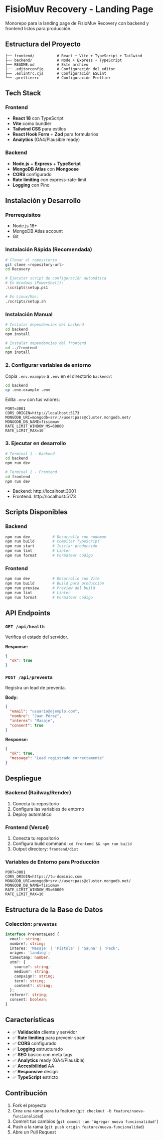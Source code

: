 # FisioMuv Recovery - Landing Page

Monorepo para la landing page de FisioMuv Recovery con backend y frontend listos para producción.

## Estructura del Proyecto

```
├── frontend/          # React + Vite + TypeScript + Tailwind
├── backend/           # Node + Express + TypeScript
├── README.md          # Este archivo
├── .editorconfig      # Configuración del editor
├── .eslintrc.cjs      # Configuración ESLint
└── .prettierrc        # Configuración Prettier
```

## Tech Stack

### Frontend
- **React 18** con TypeScript
- **Vite** como bundler
- **Tailwind CSS** para estilos
- **React Hook Form** + **Zod** para formularios
- **Analytics** (GA4/Plausible ready)

### Backend
- **Node.js** + **Express** + **TypeScript**
- **MongoDB Atlas** con **Mongoose**
- **CORS** configurado
- **Rate limiting** con express-rate-limit
- **Logging** con Pino

## Instalación y Desarrollo

### Prerrequisitos
- Node.js 18+ 
- MongoDB Atlas account
- Git

### Instalación Rápida (Recomendada)

```bash
# Clonar el repositorio
git clone <repository-url>
cd Recovery

# Ejecutar script de configuración automática
# En Windows (PowerShell):
.\scripts\setup.ps1

# En Linux/Mac:
./scripts/setup.sh
```

### Instalación Manual

```bash
# Instalar dependencias del backend
cd backend
npm install

# Instalar dependencias del frontend
cd ../frontend
npm install
```

### 2. Configurar variables de entorno

Copia `.env.example` a `.env` en el directorio `backend/`:

```bash
cd backend
cp .env.example .env
```

Edita `.env` con tus valores:

```env
PORT=3001
CORS_ORIGIN=http://localhost:5173
MONGODB_URI=mongodb+srv://user:pass@cluster.mongodb.net/
MONGODB_DB_NAME=fisiomuv
RATE_LIMIT_WINDOW_MS=60000
RATE_LIMIT_MAX=10
```

### 3. Ejecutar en desarrollo

```bash
# Terminal 1 - Backend
cd backend
npm run dev

# Terminal 2 - Frontend
cd frontend
npm run dev
```

- Backend: http://localhost:3001
- Frontend: http://localhost:5173

## Scripts Disponibles

### Backend
```bash
npm run dev          # Desarrollo con nodemon
npm run build        # Compilar TypeScript
npm run start        # Iniciar producción
npm run lint         # Linter
npm run format       # Formatear código
```

### Frontend
```bash
npm run dev          # Desarrollo con Vite
npm run build        # Build para producción
npm run preview      # Preview del build
npm run lint         # Linter
npm run format       # Formatear código
```

## API Endpoints

### `GET /api/health`
Verifica el estado del servidor.

**Response:**
```json
{
  "ok": true
}
```

### `POST /api/preventa`
Registra un lead de preventa.

**Body:**
```json
{
  "email": "usuario@ejemplo.com",
  "nombre": "Juan Pérez",
  "interes": "Masaje",
  "consent": true
}
```

**Response:**
```json
{
  "ok": true,
  "message": "Lead registrado correctamente"
}
```

## Despliegue

### Backend (Railway/Render)
1. Conecta tu repositorio
2. Configura las variables de entorno
3. Deploy automático

### Frontend (Vercel)
1. Conecta tu repositorio
2. Configura build command: `cd frontend && npm run build`
3. Output directory: `frontend/dist`

### Variables de Entorno para Producción

```env
PORT=3001
CORS_ORIGIN=https://tu-dominio.com
MONGODB_URI=mongodb+srv://user:pass@cluster.mongodb.net/
MONGODB_DB_NAME=fisiomuv
RATE_LIMIT_WINDOW_MS=60000
RATE_LIMIT_MAX=10
```

## Estructura de la Base de Datos

### Colección: `preventas`

```typescript
interface PreVentaLead {
  email: string;
  nombre?: string;
  interes: 'Masaje' | 'Pistola' | 'Sauna' | 'Pack';
  origen: 'landing';
  timestamp: number;
  utm?: {
    source?: string;
    medium?: string;
    campaign?: string;
    term?: string;
    content?: string;
  };
  referer?: string;
  consent: boolean;
}
```

## Características

- ✅ **Validación** cliente y servidor
- ✅ **Rate limiting** para prevenir spam
- ✅ **CORS** configurado
- ✅ **Logging** estructurado
- ✅ **SEO** básico con meta tags
- ✅ **Analytics** ready (GA4/Plausible)
- ✅ **Accesibilidad** AA
- ✅ **Responsive** design
- ✅ **TypeScript** estricto

## Contribución

1. Fork el proyecto
2. Crea una rama para tu feature (`git checkout -b feature/nueva-funcionalidad`)
3. Commit tus cambios (`git commit -am 'Agregar nueva funcionalidad'`)
4. Push a la rama (`git push origin feature/nueva-funcionalidad`)
5. Abre un Pull Request
